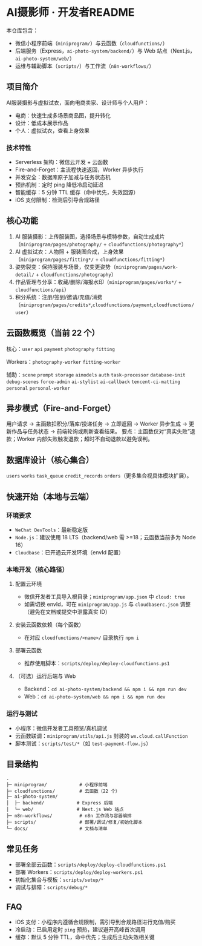 # AI摄影师 · 开发者README

本仓库包含：
- 微信小程序前端（`miniprogram/`）与云函数（`cloudfunctions/`）
- 后端服务（Express，`ai-photo-system/backend/`）与 Web 站点（Next.js，`ai-photo-system/web/`）
- 运维与辅助脚本（`scripts/`）与工作流（`n8n-workflows/`）

## 项目简介

AI服装摄影与虚拟试衣，面向电商卖家、设计师与个人用户：
- 电商：快速生成多场景商品图，提升转化
- 设计：低成本展示作品
- 个人：虚拟试衣，查看上身效果

### 技术特性

- Serverless 架构：微信云开发 + 云函数
- Fire-and-Forget：主流程快速返回，Worker 异步执行
- 并发安全：数据库原子加减与任务状态机
- 预热机制：定时 ping 降低冷启动延迟
- 智能缓存：5 分钟 TTL 缓存（命中优先，失效回源）
- iOS 支付限制：检测后引导合规路径

## 核心功能

1) AI 服装摄影：上传服装图，选择场景与模特参数，自动生成成片（`miniprogram/pages/photography/` + `cloudfunctions/photography*`）
2) AI 虚拟试衣：人物照 + 服装图合成，上身效果（`miniprogram/pages/fitting*/` + `cloudfunctions/fitting*`）
3) 姿势裂变：保持服装与场景，仅变更姿势（`miniprogram/pages/work-detail/` + `cloudfunctions/photography`）
4) 作品管理与分享：收藏/删除/海报水印（`miniprogram/pages/works*/` + `cloudfunctions/api`）
5) 积分系统：注册/签到/邀请/充值/消费（`miniprogram/pages/credits*`,`cloudfunctions/payment`,`cloudfunctions/user`）

## 云函数概览（当前 22 个）

核心：`user` `api` `payment` `photography` `fitting`

Workers：`photography-worker` `fitting-worker`

辅助：`scene` `prompt` `storage` `aimodels` `auth` `task-processor` `database-init` `debug-scenes` `force-admin` `ai-stylist` `ai-callback` `tencent-ci-matting` `personal` `personal-worker`

## 异步模式（Fire-and-Forget）

用户请求 → 主函数扣积分/落库/投递任务 → 立即返回 → Worker 异步生成 → 更新作品与任务状态 → 前端轮询或刷新查看结果。
要点：主函数仅对“真实失败”退款；Worker 内部失败触发退款；超时不自动退款以避免误判。

## 数据库设计（核心集合）

`users` `works` `task_queue` `credit_records` `orders`（更多集合视具体模块扩展）。

## 快速开始（本地与云端）

### 环境要求

- `WeChat DevTools`：最新稳定版
- `Node.js`：建议使用 18 LTS（backend/web 需 >=18；云函数当前多为 Node 16）
- `Cloudbase`：已开通云开发环境（envId 配置）

### 本地开发（核心路径）

1. 配置云环境
   - 微信开发者工具导入根目录；`miniprogram/app.json` 中 `cloud: true`
   - 如需切换 envId，可在 `miniprogram/app.js` 与 `cloudbaserc.json` 调整（避免在文档或提交中泄露真实 ID）

2. 安装云函数依赖（每个函数）
   - 在对应 `cloudfunctions/<name>/` 目录执行 `npm i`

3. 部署云函数
   - 推荐使用脚本：`scripts/deploy/deploy-cloudfunctions.ps1`

4. （可选）运行后端与 Web
   - Backend：`cd ai-photo-system/backend && npm i && npm run dev`
   - Web：`cd ai-photo-system/web && npm i && npm run dev`

### 运行与测试

- 小程序：微信开发者工具预览/真机调试
- 云函数联调：`miniprogram/utils/api.js` 封装的 `wx.cloud.callFunction`
- 脚本测试：`scripts/test/*`（如 `test-payment-flow.js`）

## 目录结构

```
.
├─ miniprogram/            # 小程序前端
├─ cloudfunctions/         # 云函数（22 个）
├─ ai-photo-system/
│  ├─ backend/            # Express 后端
│  └─ web/                # Next.js Web 站点
├─ n8n-workflows/          # n8n 工作流与容器编排
├─ scripts/                # 部署/调试/修复/初始化脚本
└─ docs/                   # 文档与清单
```

## 常见任务

- 部署全部云函数：`scripts/deploy/deploy-cloudfunctions.ps1`
- 部署 Workers：`scripts/deploy/deploy-workers.ps1`
- 初始化集合与模板：`scripts/setup/*`
- 调试与排障：`scripts/debug/*`

## FAQ

- iOS 支付：小程序内遵循合规限制，需引导到合规路径进行充值/购买
- 冷启动：已启用定时 `ping` 预热，建议避开高峰首次调用
- 缓存：默认 5 分钟 TTL，命中优先；生成后主动失效相关键

